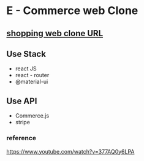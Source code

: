 # E - Commerce web Clone

## [shopping web clone URL](https://mystifying-northcutt-4b546c.netlify.app/)

## Use Stack

- react JS
- react - router
- @material-ui

## Use API

- Commerce.js
- stripe

### reference

https://www.youtube.com/watch?v=377AQ0y6LPA
